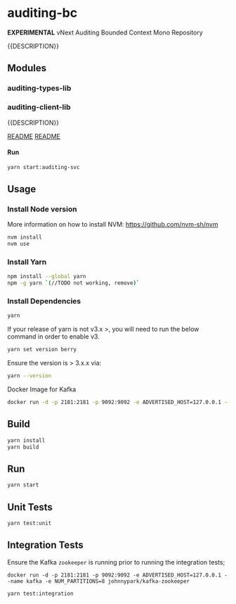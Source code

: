 # auditing-bc

**EXPERIMENTAL** vNext Auditing Bounded Context Mono Repository

{{DESCRIPTION}}

## Modules

### auditing-types-lib
### auditing-client-lib

{{DESCRIPTION}}

[README](modules/auditing-types-lib/README.md)
[README](modules/auditing-client-lib/README.md)

#### Run

```bash
yarn start:auditing-svc
```

## Usage

### Install Node version

More information on how to install NVM: https://github.com/nvm-sh/nvm

```bash
nvm install
nvm use
```

### Install Yarn

```bash
npm install --global yarn
npm -g yarn `(//TODO not working, remove)`
```

### Install Dependencies

```bash
yarn
```

If your release of yarn is not v3.x >, you will need to run the below command in order to enable v3.
```bash
yarn set version berry
```
   
Ensure the version is > 3.x.x via:
```bash
yarn --version
```

Docker Image for Kafka
```bash
docker run -d -p 2181:2181 -p 9092:9092 -e ADVERTISED_HOST=127.0.0.1 --name kafka -e NUM_PARTITIONS=8 johnnypark/kafka-zookeeper
```


## Build

```bash
yarn install
yarn build
```

## Run

```bash
yarn start
```

## Unit Tests
```bash
yarn test:unit
```

## Integration Tests

Ensure the Kafka `zookeeper` is running prior to running the integration tests;
```shell
docker run -d -p 2181:2181 -p 9092:9092 -e ADVERTISED_HOST=127.0.0.1 --name kafka -e NUM_PARTITIONS=8 johnnypark/kafka-zookeeper
```

```bash
yarn test:integration
```

